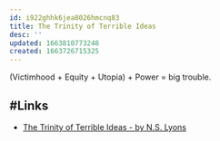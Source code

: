 ```yaml
---
id: i922ghhk6jea8026hmcnq83
title: The Trinity of Terrible Ideas
desc: ''
updated: 1663810773248
created: 1663726715325
---
```


(Victimhood + Equity + Utopia) + Power = big trouble.

## #Links

* [The Trinity of Terrible Ideas - by N.S. Lyons](https://theupheaval.substack.com/p/the-trinity-of-terrible-ideas)
